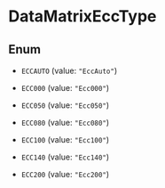 
# DataMatrixEccType

## Enum


* `ECCAUTO` (value: `"EccAuto"`)

* `ECC000` (value: `"Ecc000"`)

* `ECC050` (value: `"Ecc050"`)

* `ECC080` (value: `"Ecc080"`)

* `ECC100` (value: `"Ecc100"`)

* `ECC140` (value: `"Ecc140"`)

* `ECC200` (value: `"Ecc200"`)



